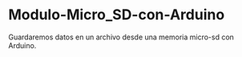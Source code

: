 # Modulo-Micro_SD-con-Arduino
Guardaremos datos en un archivo desde una memoria micro-sd con Arduino.
